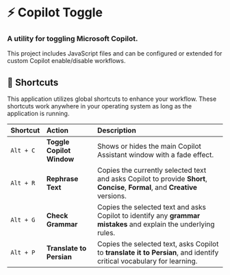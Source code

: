 # ⚡ Copilot Toggle

### A utility for toggling Microsoft Copilot.

This project includes JavaScript files and can be configured or extended for custom Copilot enable/disable workflows.

## 🚀 Shortcuts

This application utilizes global shortcuts to enhance your workflow. These shortcuts work anywhere in your operating system as long as the application is running.

| Shortcut  | Action                    | Description                                                                                                                   |
| :-------- | :------------------------ | :---------------------------------------------------------------------------------------------------------------------------- |
| `Alt + C` | **Toggle Copilot Window** | Shows or hides the main Copilot Assistant window with a fade effect.                                                          |
| `Alt + R` | **Rephrase Text**         | Copies the currently selected text and asks Copilot to provide **Short**, **Concise**, **Formal**, and **Creative** versions. |
| `Alt + G` | **Check Grammar**         | Copies the selected text and asks Copilot to identify any **grammar mistakes** and explain the underlying rules.              |
| `Alt + P` | **Translate to Persian**  | Copies the selected text, asks Copilot to **translate it to Persian**, and identify critical vocabulary for learning.         |

